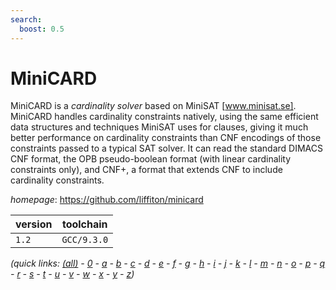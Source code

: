 ```yaml
---
search:
  boost: 0.5
---
```

# MiniCARD

MiniCARD is a *cardinality solver* based on MiniSAT [www.minisat.se].  MiniCARD handles cardinality constraints natively, using the same efficient data structures and techniques MiniSAT uses for clauses, giving it much better performance on cardinality constraints than CNF encodings of those constraints passed to a typical SAT solver.  It can read the standard DIMACS CNF format, the OPB pseudo-boolean format (with linear cardinality constraints only), and CNF+, a format that extends CNF to include cardinality constraints.

*homepage*: <https://github.com/liffiton/minicard>

version | toolchain
--------|----------
``1.2`` | ``GCC/9.3.0``


*(quick links: [(all)](../index.md) - [0](../0/index.md) - [a](../a/index.md) - [b](../b/index.md) - [c](../c/index.md) - [d](../d/index.md) - [e](../e/index.md) - [f](../f/index.md) - [g](../g/index.md) - [h](../h/index.md) - [i](../i/index.md) - [j](../j/index.md) - [k](../k/index.md) - [l](../l/index.md) - [m](../m/index.md) - [n](../n/index.md) - [o](../o/index.md) - [p](../p/index.md) - [q](../q/index.md) - [r](../r/index.md) - [s](../s/index.md) - [t](../t/index.md) - [u](../u/index.md) - [v](../v/index.md) - [w](../w/index.md) - [x](../x/index.md) - [y](../y/index.md) - [z](../z/index.md))*

